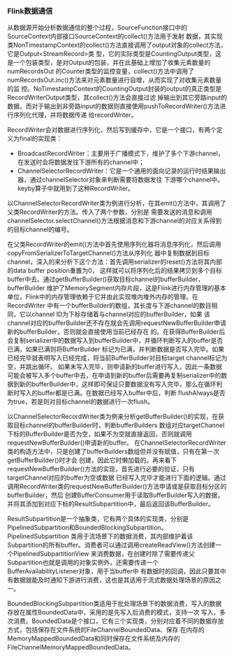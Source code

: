 ### Flink数据通信

从数据源开始分析数据通信的整个过程，SourceFunction接口中的SourceContext内部接口SourceContext的collect()方法用于发射
数据，其实现类NonTimestampContext的collect()方法直接调用了output对象的collect方法，它是Output<StreamRecord<T>>类
型，它的实际类型是CountingOutput类型，这是一个包装类型，是对Output的包装，并在此基础上增加了收集元素数量的numRecordsOut
的Counter类型的监控变量，collect()方法中调用了numRecordsOut.inc()方法来对元素数量进行自增，从而实现了对收集元素数量的监
控。NoTimestampContext的CountingOutput封装的output的真正类型是RecordWriterOutput类型，其collect()方法会直接过滤
掉输出到其它旁路input的数据，而对于输出到非旁路input的数据则直接使用pushToRecordWriter()方法进行序列化代理，并将数据传递
给recordWriter。

RecordWriter会对数据进行序列化，然后写到缓存中，它是一个接口，有两个定义为final的实现类：
* BroadcastRecordWriter：主要用于广播模式下，维护了多个下游channel，在发送时会将数据发往下游所有的channel中；
* ChannelSelectorRecordWriter：它是一个通用的面向记录的运行时结果输出器，通过channelSelector对象来判断需要将数据发往
下游哪个channel中。keyby算子中就用到了这种RecordWriter。

以ChannelSelectorRecordWriter类为例进行分析，在其emit()方法中，其调用了父类RecordWriter的方法。传入了两个参数，分别是
需要发送的消息和调用channelSelector.selectChannel()方法根据消息和下游channel的对应关系得到的目标channel的编号。

在父类RecordWriter的emit()方法中首先使用序列化器将消息序列化，然后调用copyFromSerializerToTargetChannel()方法从序列化
器中复制数据到目标channel，深入的来分析下这个方法：首先调用serializer的reset()方法将其内部的data buffer position重置为0，
这样就可以将序列化后的结果拷贝到多个目标buffer中去。通过getBufferBuilder()获取目标channel的bufferBuilder，bufferBuilder
维护了MemorySegment内存片段，这是Flink进行内存管理的基本单位，Flink中的内存管理依赖于它并由此实现堆内堆外内存的管理。在RecordWriter
中有一个bufferBuilder的数组，其长度与下游channel的数目相同，它以channel ID为下标存储着与channel对应的bufferBuilder，如果
该channel对应的bufferBuilder还不存在就会先调用requestNewBufferBuilder申请新的bufferBuilder，否则就会直接使用当前已经存在
的。在获得BufferBuilder后会复制serializer中的数据写入到bufferBuilder中，并循环判断写入的buffer是否已满，如果已满则将BufferBuilder
标记为已满，并判断数据是否写入完毕。如果已经完毕就表明写入已经完成，将当前BufferBuilder对目标target channel标记为空，并跳出循环。
如果未写入完毕，则申请新的buffer进行写入，因此一条数据可能会被写入多个buffer中去，在申请到新的buffer后需要再复制serializer中的数
据到新的bufferBuilder中，这样即可保证只要数据没有写入完毕，那么在循环判断时写入的buffer都是已满。在数据已经写入buffer中后，判断
flushAlways是否为true，若是则对目标channel的数据进行一次flush。

以ChannelSelectorRecordWriter类为例来分析getBufferBuilder()的实现，在获取目标channel的bufferBuilder时，判断bufferBuilders
数组对应targetChannel下标的BufferBuilder是否为空，如果不为空就直接返回，否则就调用requestNewBufferBuilder()申请新的buffer。
在ChannelSelectorRecordWriter类的构造方法中，只是创建了bufferBuilders数组但并没有赋值，只有在第一次getBufferBuilder()时才会
创建，因此它时懒加载的。再来看下requestNewBufferBuilder()方法的实现，首先进行必要的验证，只有targetChannel对应的buffer为空或数据
已经写入完毕才能进行下面的逻辑。通过调用RecordWriter类的requestNewBufferBuilder()方法申请或是获取目标分区的bufferBuilder，然后
创建BufferConsumer用于读取BufferBuilder写入的数据，并将其添加到对应下标的ResultSubpartition中，最后返回该BufferBuilder。

ResultSubpartition是一个抽象类，它有两个具体的实现类，分别是PipelinedSubpartition和BoundedBlockingSubpartition。PipelinedSubpartition
类用于流场景下的数据消费，其内部维护着该Subpartition的所有buffer。消费者可以通过调用createReadView()方法创建一个PipelinedSubpartitionView
来消费数据，在创建时除了需要传递父Subpartition也就是调用的对象实例外，还需要传递一个BufferAvailabilityListener对象，用于当buffer中
有数据时的回调，因此只要其中有数据就能及时通知下游进行消费，这也是其适用于流式数据处理场景的原因之一。

BoundedBlockingSubpartition类适用于批处理场景下的数据消费，写入的数据存放在属性BoundedData中，采用的是先写入后消费的模式，支持一次
写入，多次消费。BoundedData是个接口，它有三个实现类，分别对应着不同的数据存放方式，包括保存在文件系统的FileChannelBoundedData、保存
在内存的MemoryMappedBoundedData和同时保存在文件系统及内存的FileChannelMemoryMappedBoundedData。

